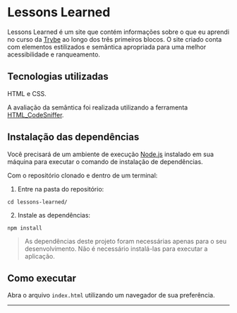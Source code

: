 # Lessons Learned

Lessons Learned é um site que contém informações sobre o que eu aprendi no curso da [Trybe](https://betrybe.com) ao longo dos três primeiros blocos. O site criado conta com elementos estilizados e semântica apropriada para uma melhor acessibilidade e ranqueamento.

## Tecnologias utilizadas

HTML e CSS.

A avaliação da semântica foi realizada utilizando a ferramenta [HTML_CodeSniffer](https://squizlabs.github.io/HTML_CodeSniffer/).

## Instalação das dependências

Você precisará de um ambiente de execução [Node.js](https://nodejs.org) instalado em sua máquina para executar o comando de instalação de dependências.

Com o repositório clonado e dentro de um terminal:

1. Entre na pasta do repositório:

```
cd lessons-learned/
```

2. Instale as dependências:

```
npm install
```

> As dependências deste projeto foram necessárias apenas para o seu desenvolvimento. Não é necessário instalá-las para executar a aplicação.

## Como executar

Abra o arquivo `index.html` utilizando um navegador de sua preferência.

---
